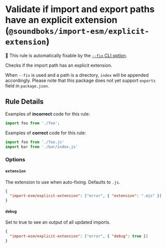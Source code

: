 # Validate if import and export paths have an explicit extension (`@soundboks/import-esm/explicit-extension`)

🔧 This rule is automatically fixable by the [`--fix` CLI option](https://eslint.org/docs/latest/user-guide/command-line-interface#--fix).

<!-- end auto-generated rule header -->

Checks if the import path has an explicit extension.

When `--fix` is used and a path is a directory, `index` will be appended accordingly. Please note that this package does not yet support `exports` field in `package.json`.

## Rule Details

Examples of **incorrect** code for this rule:

```js
import foo from './foo';
```

Examples of **correct** code for this rule:

```js
import foo from './foo.js'
import bar from './bar/index.js'
```

### Options

#### `extension`

The extension to use when auto-fixing. Defaults to `.js`.

```json
{
  "import-esm/explicit-extension": ["error", { "extension": ".mjs" }]
}
```

#### `debug`

Set to true to see an output of all updated imports.

```json
{
  "import-esm/explicit-extension": ["error", { "debug": true }]
}
```
